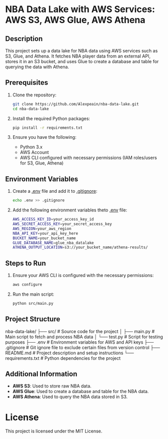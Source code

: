 # NBA Data Lake with AWS Services: AWS S3, AWS Glue, AWS Athena

## Description
This project sets up a data lake for NBA data using AWS services such as S3, Glue, and Athena. It fetches NBA player data from an external API, stores it in an S3 bucket, and uses Glue to create a database and table for querying the data with Athena.

## Prerequisites
1. Clone the repository:
    ```bash
    git clone https://github.com/Alexpeain/nba-data-lake.git
    cd nba-data-lake
    ```

2. Install the required Python packages:
    ```bash
    pip install -r requirements.txt
    ```

3. Ensure you have the following:
    - Python 3.x
    - AWS Account
    - AWS CLI configured with necessary permissions (IAM roles/users for S3, Glue, Athena)

## Environment Variables
1. Create a [.env](http://_vscodecontentref_/2) file and add it to [.gitignore](http://_vscodecontentref_/3):
    ```bash
    echo .env >> .gitignore
    ```

2. Add the following environment variables  theto [.env](http://_vscodecontentref_/4) file:
    ```bash
    AWS_ACCESS_KEY_ID=your_access_key_id
    AWS_SECRET_ACCESS_KEY=your_secret_access_key
    AWS_REGION=your_aws_region
    NBA_API_KEY=your_api_key_here
    BUCKET_NAME=your_bucket_name
    GLUE_DATABASE_NAME=glue_nba_datalake
    ATHENA_OUTPUT_LOCATION=s3://your_bucket_name/athena-results/
    ```

## Steps to Run
1. Ensure your AWS CLI is configured with the necessary permissions:
    ```bash
    aws configure
    ```

2. Run the main script:
    ```bash
    python src/main.py
    ```

## Project Structure

nba-data-lake/
├── src/                   # Source code for the project
│   ├── main.py            # Main script to fetch and process NBA data
│   └── test.py            # Script for testing purposes
├── .env                   # Environment variables for AWS and API keys
├── .gitignore             # Git ignore file to exclude certain files from version control
├── README.md              # Project description and setup instructions
└── requirements.txt       # Python dependencies for the project

## Additional Information
- **AWS S3**: Used to store raw NBA data.
- **AWS Glue**: Used to create a database and table for the NBA data.
- **AWS Athena**: Used to query the NBA data stored in S3.


# License
This project is licensed under the MIT License.
